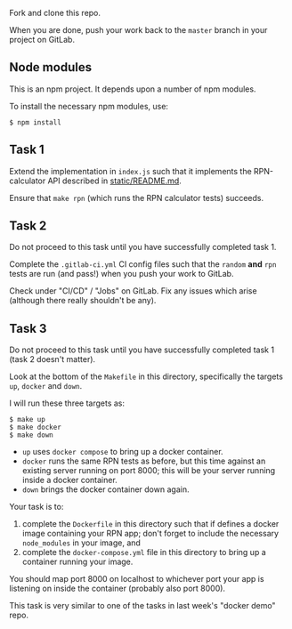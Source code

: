 Fork and clone this repo.

When you are done, push your work back to the `master` branch in your project on GitLab.

## Node modules

This is an npm project.  It depends upon a number of npm modules.

To install the necessary npm modules, use:

    $ npm install

## Task 1

Extend the implementation in `index.js` such that it implements the RPN-calculator API described in
[static/README.md](static/README.md).

Ensure that `make rpn` (which runs the RPN calculator tests) succeeds.


## Task 2

Do not proceed to this task until you have successfully completed task 1.

Complete the `.gitlab-ci.yml` CI config files such that the `random` **and** `rpn` tests
are run (and pass!) when you push your work to GitLab.

Check under "CI/CD" / "Jobs" on GitLab.  Fix any issues which arise (although there really shouldn't be any).

## Task 3

Do not proceed to this task until you have successfully completed task 1 (task 2 doesn't matter).

Look at the bottom of the `Makefile` in this directory, specifically the targets `up`, `docker` and `down`.

I will run these three targets as:

```
$ make up
$ make docker
$ make down
```

- `up` uses `docker compose` to bring up a docker container.
- `docker` runs the same RPN tests as before, but this time against an existing server running on port 8000; this will be your server running inside a docker container.
- `down` brings the docker container down again.

Your task is to:

1. complete the `Dockerfile` in this directory such that if defines a docker image containing your RPN app;
   don't forget to include the necessary `node_modules` in your image, and
2. complete the `docker-compose.yml` file in this directory to bring up a container running your image.

You should map port 8000 on localhost to whichever port your app is listening on inside the container
(probably also port 8000).

This task is very similar to one of the tasks in last week's "docker demo" repo.
